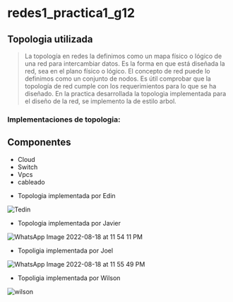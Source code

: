 # redes1_practica1_g12

## Topologia utilizada

> La topología en redes la definimos como un mapa físico o lógico de una red para intercambiar datos. Es la forma en que está diseñada la red, sea en el plano físico o lógico. El concepto de red puede lo definimos como un conjunto de nodos.
> Es útil comprobar que la topología de red cumple con los requerimientos para lo que se ha diseñado.
> En la practica desarrollada la topologia implementada para el diseño de la red, se implemento la de estilo arbol. 

### Implementaciones de topologia:

  Componentes
--

- Cloud
- Switch
- Vpcs
- cableado

* Topologia implementada por Edin 

![Tedin](https://user-images.githubusercontent.com/69363761/185728396-b6a4ba97-d09c-4c8d-8b7c-46885572c895.jpeg)

* Topologia implementada por Javier

![WhatsApp Image 2022-08-18 at 11 54 11 PM](https://user-images.githubusercontent.com/69363761/185728461-00713da3-451e-4d55-b2bb-3ac2b7caa08d.jpeg)

* Topoligia implementada por Joel

![WhatsApp Image 2022-08-18 at 11 55 49 PM](https://user-images.githubusercontent.com/69363761/185728489-301c50c5-6f23-4a77-87fb-6195d5364d75.jpeg)

* Topoligia implementada por Wilson

![wilson](https://user-images.githubusercontent.com/69363761/185728519-ab5afb13-9431-4617-9a94-3de756af7696.png)

